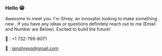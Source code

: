 ### Hello 😁

Awesome to meet you. I'm Shrey, an innovator looking to make something new . If you have any ideas or questions definitely reach out to me (Email and Number are Below). Excited to build the future!

📲   : +1 732-799-8071

📧  : jainshreyp@gmail.com
<!--
**sjain23/sjain23** is a ✨ _special_ ✨ repository because its `README.md` (this file) appears on your GitHub profile.
-->
